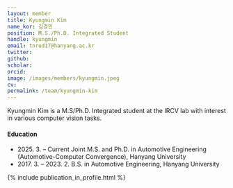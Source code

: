 ```yaml
---
layout: member
title: Kyungmin Kim
name_kor: 김경민
position: M.S./Ph.D. Integrated Student
handle: kyungmin
email: tnrud17@hanyang.ac.kr
twitter: 
github: 
scholar: 
orcid: 
image: /images/members/kyungmin.jpeg
cv: 
permalink: /team/kyungmin-kim
---
```


Kyungmin Kim is a M.S/Ph.D. Integrated student at the IRCV lab with interest in various computer vision tasks.


#### Education

<ul class="chronological">
  <li><span>2025. 3. – Current</span> Joint M.S. and Ph.D. in Automotive Engineering (Automotive-Computer Convergence), Hanyang University</li>
  <li><span>2017. 3. – 2023. 2.</span> B.S. in Automotive Engineering, Hanyang University</li>
</ul>

{% include publication_in_profile.html %}
